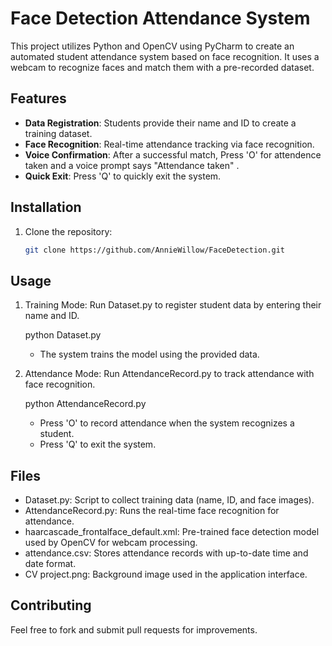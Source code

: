 # Face Detection Attendance System

This project utilizes Python and OpenCV using PyCharm to create an automated student attendance system based on face recognition. It uses a webcam to recognize faces and match them with a pre-recorded dataset.

## Features
- **Data Registration**: Students provide their name and ID to create a training dataset.
- **Face Recognition**: Real-time attendance tracking via face recognition.
- **Voice Confirmation**: After a successful match, Press 'O' for attendence taken and a voice prompt says "Attendance taken" .
- **Quick Exit**: Press 'Q' to quickly exit the system.

## Installation
1. Clone the repository:
   ```bash
   git clone https://github.com/AnnieWillow/FaceDetection.git

## Usage
1. Training Mode: Run Dataset.py to register student data by entering their name and ID.
   
   python Dataset.py
   - The system trains the model using the provided data.

2. Attendance Mode: Run AttendanceRecord.py to track attendance with face recognition.

   python AttendanceRecord.py
   - Press 'O' to record attendance when the system recognizes a student.
   - Press 'Q' to exit the system.
  
## Files

- Dataset.py: Script to collect training data (name, ID, and face images).
- AttendanceRecord.py: Runs the real-time face recognition for attendance.
- haarcascade_frontalface_default.xml: Pre-trained face detection model used by OpenCV for webcam processing.
- attendance.csv: Stores attendance records with up-to-date time and date format.
- CV project.png: Background image used in the application interface.

## Contributing
Feel free to fork and submit pull requests for improvements.

